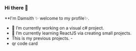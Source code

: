 ### Hi there 👋


**I'm Damsith ✨ welcome to my profile✨.

<!-- Here are some ideas to get you started: -->

- 🔭 I’m currently working on a visual c# project.
- 🌱 I’m currently learning ReactJS via creating small projects.
- This is my previous projects.
-<ul>
<li>
    qr code card
</li>
</ul>
<!--
- 👯 I’m looking to collaborate on ...
- 🤔 I’m looking for help with ...
- 💬 Ask me about ...
- 📫 How to reach me: ...
- 😄 Pronouns: ...
- ⚡ Fun fact: ...
-->
